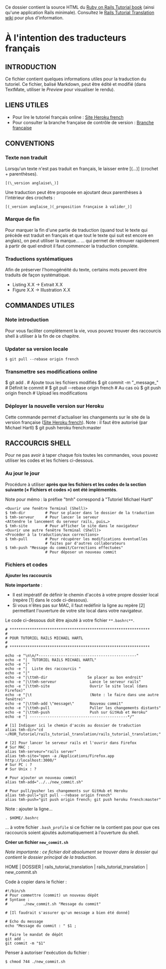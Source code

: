 Ce dossier contient la source HTML du [Ruby on Rails Tutorial book](http://ruby.railstutorial.org/ruby-on-rails-tutorial-book) (ainsi qu'une application Rails minimale). Consultez le [Rails Tutorial Translation wiki](https://github.com/mhartl/rails_tutorial_translation/wiki) pour plus d'information.

[Site Heroku french]: http://french.railstutorial.org/	"Site Heroku français"
[Branche francaise]:  https://github.com/mhartl/rails_tutorial_translation/tree/french "Branche française"

# À l'intention des traducteurs français

## INTRODUCTION

Ce fichier contient quelques informations utiles pour la traduction du tutoriel. Ce fichier, balisé Markdown, peut être édité et modifié (dans TextMate, utiliser le _Preview_ pour visualiser le rendu).

## LIENS UTILES

* Pour lire le tutoriel français online : [Site Heroku french][]
* Pour consulter la branche française de contrôle de version : [Branche francaise][]

## CONVENTIONS

### Texte non traduit

Lorsqu'un texte n'est pas traduit en français, le laisser entre \[(...)\] (crochet + parenthèses).

	[(\_version anglaise\_)]

Une traduction peut être proposée en ajoutant deux parenthèses à l'intérieur des crochets :

	[(_version anglaise_)(_proposition française à valider_)]

### Marque de fin

Pour marquer la fin d'une partie de traduction (quand tout le texte qui précède est traduit en français et que tout le texte qui suit est encore en anglais), on peut utiliser la marque…
		<!-- FIN FRENCH -->
… qui permet de retrouver rapidement à partir de quel endroit il faut commencer la traduction complète.

### Traductions systématiques

Afin de préserver l'homogénéité du texte, certains mots peuvent être traduits de façon systématique.

* Listing X.X -> Extrait X.X
* Figure X.X  -> Illustration X.X

## COMMANDES UTILES

### Note introduction

Pour vous faciliter complètement la vie, vous pouvez trouver des raccourcis shell à utiliser à la fin de ce chapitre.

### Updater sa version locale
	$ git pull --rebase origin french

### Transmettre ses modifications online
<faire des modifications>
	$ git add . 														# Ajoute tous les fichiers modifiés
	$ git commit -m "_message_"							# Définit le commit
	# $ git pull --rebase origin french			# Au cas où
	$ git push origin french								# Upload les modifications

### Déployer la nouvelle version sur Heroku
Cette commande permet d'actualiser les changements sur le site de la version française ([Site Heroku french][]).
Note : il faut être autorisé (par Michael Hartl)
	$ git push heroku french:master
	
## RACCOURCIS SHELL

Pour ne pas avoir à taper chaque fois toutes les commandes, vous pouvez utiliser les codes et les fichiers ci-dessous.

### Au jour le jour

Procédure à utiliser **après que les fichiers et les codes de la section suivante («&nbsp;Fichiers et codes&nbsp;») ont été implémentés**.

Note pour mémo : la préfixe "tmh" correspond à "Tutoriel Michael Hartl"

	<Ouvrir une fenêtre Terminal (Shell)>
	$ tmh-dir         # Pour se placer dans le dossier de la traduction
	$ tmh-serveur     # Pour lancer le serveur
	<Attendre le lancement du serveur rails, puis…>
	$ tmh-site        # Pour afficher le site dans le navigateur
	<Ouvrir une autre fenêtre Terminal (Shell)>
	<Procéder à la traduction/aux corrections>
	$ tmh-pull        # Pour récupérer les modifications éventuelles
	                  # faites par d'autres collaborateurs
	$ tmh-push "Message du commit/Corrections effectuées" 
	                  # Pour déposer un nouveau commit

### Fichiers et codes

**Ajouter les raccourcis**

**Note importante** :

* Il est impératif de définir le chemin d'accès à votre propre dossier local (repère \[1\] dans le code ci-dessous).
* Si vous n'êtes pas sur MAC, il faut redéfinir la ligne au repère \[2\] permettant l'ouverture de votre site local dans votre navigateur.

Le code ci-dessous doit être ajouté à votre fichier `**.bashrc**`.

	# ***************************************************************
	#
	# POUR TUTORIEL RAILS MICHAEL HARTL
	#
	# ***************************************************************
	
	echo -e "\n\n/*--------------------------------------------"
	echo -e "|  TUTORIEL RAILS MICHAEL HARTL"
	echo -e "|"
	echo -e "|  Liste des raccourcis "
	echo -e "|"
	echo -e "|\ttmh-dir                  Se placer au bon endroit"
	echo -e "|\ttmh-serveur               Lance le serveur rails"
	echo -e "|\ttmh-site                  Ouvrir le site local (dans Firefox)"
	echo -e "|\t                          (Note : le faire dans une autre fenêtre)"
	echo -e "|\ttmh-add \"message\"       Nouveau commit"
	echo -e "|\ttmh-pull                  Puller les changements distants"
	echo -e "|\ttmh-push                  Push sur GitHub et Heroku"
	echo -e "| --------------------------------------------*/"
	
	# [1] Indiquer ici le chemin d'accès au dossier de traduction
	alias tmh-dir="cd 	~/ROR_Tutoriel/rails_tutorial_translation/rails_tutorial_translation;"
	
	# [2] Pour lancer le serveur rails et l'ouvrir dans Firefox
	# Sur MAC :
	alias tmh-serveur="rails server"
	alias tmh-site="open -a /Applications/Firefox.app http://localhost:3000/"
	# Sur PC : ?
	# Sur Unix : ?
	
	# Pour ajouter un nouveau commit
	alias tmh-add="../../new_commit.sh"
	
	# Pour pull/pusher les changements sur GitHub et Heroku
	alias tmh-pull="git pull --rebase origin french"
	alias tmh-push="git push origin french; git push heroku french:master"

Note : ajouter la ligne…

	. $HOME/.bashrc

… à votre fichier `.bash_profile` si ce fichier ne la contient pas pour que ces raccourcis soient ajoutés automatiquement à l'ouverture du shell.

**Créer un fichier `new_commit.sh`**

*Note importante : ce fichier doit absolument se trouver dans le dossier qui contient le dossier principal de la traduction.*

HOME | DOSSIER       | rails_tutorial_translation | rails_tutorial_translation
     | new_commit.sh

Code à copier dans le fichier :

	#!/bin/sh
	# Pour commettre (commit) un nouveau dépôt
	# Syntaxe :
	#		./new_commit.sh "Message du commit"
	
	# [Il faudrait s'assurer qu'un message a bien été donné]
	
	# Echo du message
	echo "Message du commit : " $1 ;
	
	# Faire le mandat de dépôt
	git add .
	git commit -m "$1"

Penser à autoriser l'exécution du fichier :

	$ chmod 744 ./new_commit.sh
